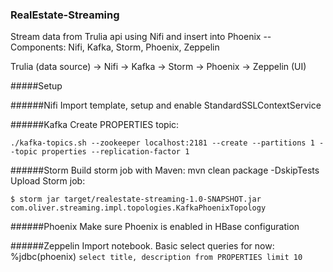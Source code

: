 ### RealEstate-Streaming
Stream data from Trulia api using Nifi and insert into Phoenix -- Components: Nifi, Kafka, Storm, Phoenix, Zeppelin

Trulia (data source) -> Nifi -> Kafka -> Storm -> Phoenix -> Zeppelin (UI)

#####Setup

######Nifi 
Import template, setup and enable StandardSSLContextService

######Kafka
Create PROPERTIES topic:
```
./kafka-topics.sh --zookeeper localhost:2181 --create --partitions 1 --topic properties --replication-factor 1
```
######Storm
Build storm job with Maven: mvn clean package -DskipTests
Upload Storm job:
```
$ storm jar target/realestate-streaming-1.0-SNAPSHOT.jar com.oliver.streaming.impl.topologies.KafkaPhoenixTopology
```
######Phoenix
Make sure Phoenix is enabled in HBase configuration

######Zeppelin
Import notebook.
Basic select queries for now:
%jdbc(phoenix)
`select title, description from PROPERTIES limit 10`

